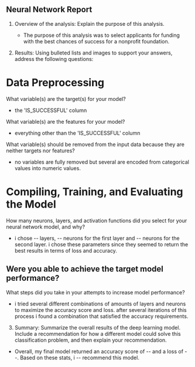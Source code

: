 ## Neural Network Report

1. Overview of the analysis: Explain the purpose of this analysis.
    - The purpose of this analysis was to select applicants for funding with the best chances of success for a nonprofit foundation. 

2. Results: Using bulleted lists and images to support your answers, address the following questions:

# Data Preprocessing

What variable(s) are the target(s) for your model?
-   the 'IS_SUCCESSFUL' column

What variable(s) are the features for your model?
-   everything other than the 'IS_SUCCESSFUL' column

What variable(s) should be removed from the input data because they are neither targets nor features?
-   no variables are fully removed but several are encoded from         categorical values into numeric values.

# Compiling, Training, and Evaluating the Model

How many neurons, layers, and activation functions did you select for your neural network model, and why?
-   i chose -- layers, -- neurons for the first layer and -- neurons for the second layer. i chose these parameters since they seemed to return the best results in terms of loss and accuracy.

Were you able to achieve the target model performance?
-   

What steps did you take in your attempts to increase model performance?
-   i tried several different combinations of amounts of layers and neurons to maximize the accuracy score and loss. after several iterations of this process i found a combination that satisfied the accuracy requirements.

3. Summary: Summarize the overall results of the deep learning model. Include a recommendation for how a different model could solve this classification problem, and then explain your recommendation.

-   Overall, my final model returned an accuracy score of -- and a loss of --. Based on these stats, i -- recommend this model.